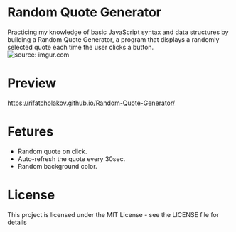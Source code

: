 # Random Quote Generator
Practicing my knowledge of basic JavaScript syntax and data structures by building a Random Quote Generator, a program that displays a randomly selected quote each time the user clicks a button.
<br />
<img src="https://i.imgur.com/fZa0GaG.png" title="source: imgur.com" />

# Preview
https://rifatcholakov.github.io/Random-Quote-Generator/

# Fetures
* Random quote on click.
* Auto-refresh the quote every 30sec.
* Random background color.

# License
This project is licensed under the MIT License - see the LICENSE file for details
